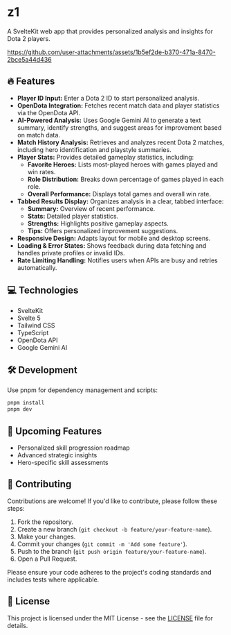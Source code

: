 # z1

A SvelteKit web app that provides personalized analysis and insights for Dota 2 players.

https://github.com/user-attachments/assets/1b5ef2de-b370-471a-8470-2bce5a44d436

## 🔥 Features

- **Player ID Input:** Enter a Dota 2 ID to start personalized analysis.
- **OpenDota Integration:** Fetches recent match data and player statistics via the OpenDota API.
- **AI-Powered Analysis:** Uses Google Gemini AI to generate a text summary, identify strengths, and suggest areas for improvement based on match data.
- **Match History Analysis:** Retrieves and analyzes recent Dota 2 matches, including hero identification and playstyle summaries.
- **Player Stats:** Provides detailed gameplay statistics, including:
  - **Favorite Heroes:** Lists most-played heroes with games played and win rates.
  - **Role Distribution:** Breaks down percentage of games played in each role.
  - **Overall Performance:** Displays total games and overall win rate.
- **Tabbed Results Display:** Organizes analysis in a clear, tabbed interface:
  - **Summary:** Overview of recent performance.
  - **Stats:** Detailed player statistics.
  - **Strengths:** Highlights positive gameplay aspects.
  - **Tips:** Offers personalized improvement suggestions.
- **Responsive Design:** Adapts layout for mobile and desktop screens.
- **Loading & Error States:** Shows feedback during data fetching and handles private profiles or invalid IDs.
- **Rate Limiting Handling:** Notifies users when APIs are busy and retries automatically.

## 💻 Technologies 

- SvelteKit
- Svelte 5
- Tailwind CSS
- TypeScript
- OpenDota API
- Google Gemini AI

## 🛠️ Development

Use pnpm for dependency management and scripts:

```sh
pnpm install
pnpm dev
```

## 🚀 Upcoming Features

- Personalized skill progression roadmap
- Advanced strategic insights
- Hero-specific skill assessments

## 🤝 Contributing

Contributions are welcome! If you'd like to contribute, please follow these steps:

1. Fork the repository.
2. Create a new branch (`git checkout -b feature/your-feature-name`).
3. Make your changes.
4. Commit your changes (`git commit -m 'Add some feature'`).
5. Push to the branch (`git push origin feature/your-feature-name`).
6. Open a Pull Request.

Please ensure your code adheres to the project's coding standards and includes tests where applicable.

## 📜 License

This project is licensed under the MIT License - see the [LICENSE](LICENSE) file for details.
